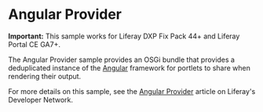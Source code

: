 # Angular Provider

**Important:** This sample works for Liferay DXP Fix Pack 44+ and Liferay Portal
CE GA7+.

The Angular Provider sample provides an OSGi bundle that provides a deduplicated
instance of the [Angular](https://angular.io/) framework for portlets to share
when rendering their output.

For more details on this sample, see the
[Angular Provider](https://dev.liferay.com/develop/reference/-/knowledge_base/7-0/angular-provider)
article on Liferay's Developer Network.
